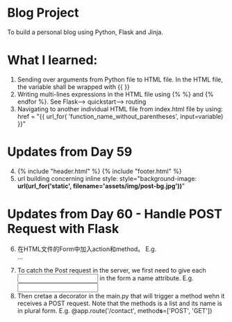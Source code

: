 # Blog Project
To build a personal blog using Python, Flask and Jinja.

# What I learned:
1) Sending over arguments from Python file to HTML file. In the HTML file, the variable shall be wrapped with {{ }}
2) Writing multi-lines expressions in the HTML file using {% %} and {% endfor %}. See Flask--> quickstart--> routing
3) Navigating to another individual HTML file from index.html file by using: href = "{{ url_for( 'function_name_without_parentheses', input=variable) }}"

# Updates from Day 59
4) {% include "header.html" %}
   {% include "footer.html" %}
5) url building concerning inline style: style="background-image: **url(url_for('static', filename='assets/img/post-bg.jpg'))**"

# Updates from Day 60 - Handle POST Request with Flask
6) 在HTML文件的Form中加入action和method。 E.g.<form action="{{ url_for('function') }}" method="post"> ... </form>
7) To catch the Post request in the server, we first need to give each <input> in the form a name attribute. E.g. <input name="username">
8) Then cretae a decorator in the main.py that will trigger a method wehn it receives a POST request. Note that the methods is a list and its name is in plural form. E.g. @app.route('/contact', method**s**=['POST', 'GET'])
